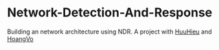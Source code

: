 # Network-Detection-And-Response
Building an network architecture using NDR. A project with [HuuHieu](https://github.com/K55A) and [HoangVo](https://github.com/VoNhtHoang)
